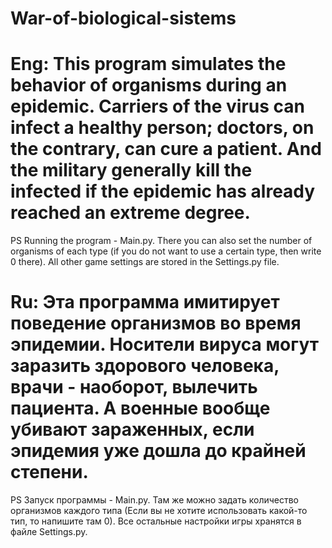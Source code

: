 # War-of-biological-sistems
# Eng: This program simulates the behavior of organisms during an epidemic. Carriers of the virus can infect a healthy person; doctors, on the contrary, can cure a patient. And the military generally kill the infected if the epidemic has already reached an extreme degree.

PS Running the program - Main.py. There you can also set the number of organisms of each type (if you do not want to use a certain type, then write 0 there). All other game settings are stored in the Settings.py file.


# Ru: Эта программа имитирует поведение организмов во время эпидемии. Носители вируса могут заразить здорового человека, врачи - наоборот, вылечить пациента. А военные вообще убивают зараженных, если эпидемия уже дошла до крайней степени.

PS Запуск программы - Main.py. Там же можно задать количество организмов каждого типа (Если вы не хотите использовать какой-то тип, то напишите там 0). Все остальные настройки игры хранятся в файле Settings.py.
